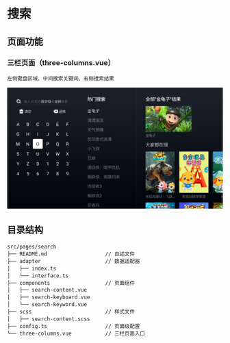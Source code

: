 # 搜索

## 页面功能

### 三栏页面（three-columns.vue）

    左侧键盘区域、中间搜索关键词、右侧搜索结果

![image](../../../doc/search/three-columns.png)

## 目录结构

```bash
src/pages/search
├── README.md                   // 自述文件
├── adapter                     // 数据适配器
│   ├── index.ts
│   └── interface.ts
├── components                  // 页面组件
│   ├── search-content.vue
│   ├── search-keyboard.vue
│   └── search-keyword.vue
├── scss                        // 样式文件
│   ├── search-content.scss
├── config.ts                   // 页面级配置
└── three-columns.vue           // 三栏页面入口
```
